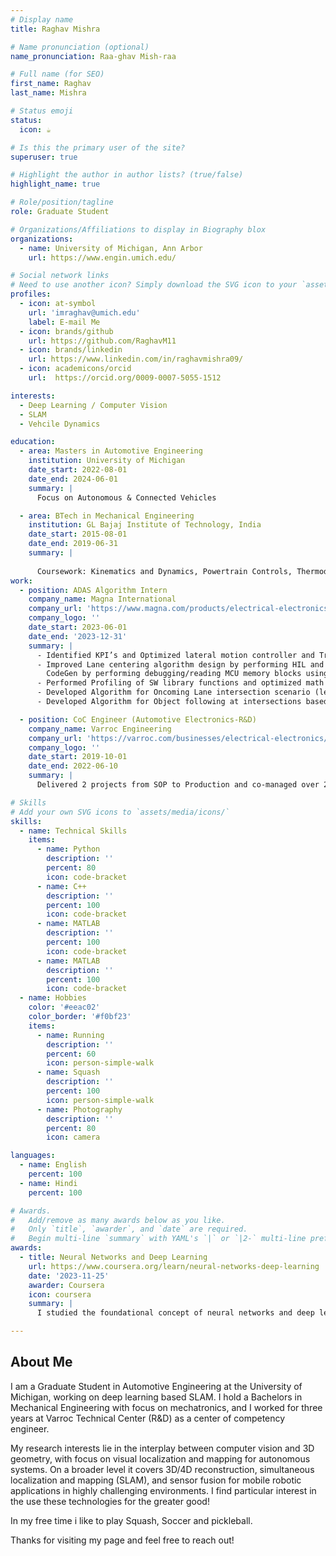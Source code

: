 ```yaml
---
# Display name
title: Raghav Mishra

# Name pronunciation (optional)
name_pronunciation: Raa-ghav Mish-raa

# Full name (for SEO)
first_name: Raghav
last_name: Mishra

# Status emoji
status:
  icon: ☕️

# Is this the primary user of the site?
superuser: true

# Highlight the author in author lists? (true/false)
highlight_name: true

# Role/position/tagline
role: Graduate Student

# Organizations/Affiliations to display in Biography blox
organizations:
  - name: University of Michigan, Ann Arbor
    url: https://www.engin.umich.edu/

# Social network links
# Need to use another icon? Simply download the SVG icon to your `assets/media/icons/` folder.
profiles:
  - icon: at-symbol
    url: 'imraghav@umich.edu'
    label: E-mail Me
  - icon: brands/github
    url: https://github.com/RaghavM11
  - icon: brands/linkedin
    url: https://www.linkedin.com/in/raghavmishra09/
  - icon: academicons/orcid
    url:  https://orcid.org/0009-0007-5055-1512

interests:
  - Deep Learning / Computer Vision
  - SLAM
  - Vehcile Dynamics

education:
  - area: Masters in Automotive Engineering
    institution: University of Michigan 
    date_start: 2022-08-01
    date_end: 2024-06-01
    summary: |
      Focus on Autonomous & Connected Vehicles

  - area: BTech in Mechanical Engineering
    institution: GL Bajaj Institute of Technology, India
    date_start: 2015-08-01
    date_end: 2019-06-31
    summary: |
      
      Coursework: Kinematics and Dynamics, Powertrain Controls, Thermodynamics, Fluid Mechanics 
work:
  - position: ADAS Algorithm Intern
    company_name: Magna International
    company_url: 'https://www.magna.com/products/electrical-electronics/adas-automated-driving'
    company_logo: ''
    date_start: 2023-06-01
    date_end: '2023-12-31'
    summary: |
      - Identified KPI’s and Optimized lateral motion controller and Trajectory path follower improving performance by 3.8%.
      - Improved Lane centering algorithm design by performing HIL and SIL test on controller, optimized C++ codebase after
        CodeGen by performing debugging/reading MCU memory blocks using Trace 32.
      - Performed Profiling of SW library functions and optimized math functions for improving computation time by 23%.
      - Developed Algorithm for Oncoming Lane intersection scenario (left and right turn) using FCM and Radar fusion signals.
      - Developed Algorithm for Object following at intersections based on Target Object Selection.

  - position: CoC Engineer (Automotive Electronics-R&D)
    company_name: Varroc Engineering 
    company_url: 'https://varroc.com/businesses/electrical-electronics/'
    company_logo: ''
    date_start: 2019-10-01
    date_end: 2022-06-10
    summary: |
      Delivered 2 projects from SOP to Production and co-managed over 20+ other projects over the span of 3 years serving 3 Major Indian OEMs.

# Skills
# Add your own SVG icons to `assets/media/icons/`
skills:
  - name: Technical Skills
    items:
      - name: Python
        description: ''
        percent: 80
        icon: code-bracket
      - name: C++
        description: ''
        percent: 100
        icon: code-bracket
      - name: MATLAB
        description: ''
        percent: 100
        icon: code-bracket
      - name: MATLAB
        description: ''
        percent: 100
        icon: code-bracket
  - name: Hobbies
    color: '#eeac02'
    color_border: '#f0bf23'
    items:
      - name: Running
        description: ''
        percent: 60
        icon: person-simple-walk
      - name: Squash
        description: ''
        percent: 100
        icon: person-simple-walk
      - name: Photography
        description: ''
        percent: 80
        icon: camera

languages:
  - name: English
    percent: 100
  - name: Hindi
    percent: 100

# Awards.
#   Add/remove as many awards below as you like.
#   Only `title`, `awarder`, and `date` are required.
#   Begin multi-line `summary` with YAML's `|` or `|2-` multi-line prefix and indent 2 spaces below.
awards:
  - title: Neural Networks and Deep Learning
    url: https://www.coursera.org/learn/neural-networks-deep-learning
    date: '2023-11-25'
    awarder: Coursera
    icon: coursera
    summary: |
      I studied the foundational concept of neural networks and deep learning. By the end, I was familiar with the significant technological trends driving the rise of deep learning; build, train, and apply fully connected deep neural networks; implement efficient (vectorized) neural networks; identify key parameters in a neural network’s architecture; and apply deep learning to your own applications.

---
```


## About Me

 I am a Graduate Student in Automotive Engineering at the University of Michigan, working on deep learning based SLAM. I hold a Bachelors in Mechanical Engineering with focus on mechatronics, and I worked for three years at Varroc Technical Center (R&D) as a center of competency engineer.

 My research interests lie in the interplay between computer vision and 3D geometry, with focus on visual localization and mapping for autonomous systems. On a broader level it covers 3D/4D reconstruction, simultaneous localization and mapping (SLAM), and sensor fusion for mobile robotic applications in highly challenging environments. I find particular interest in the use these technologies for the greater good!

 In my free time i like to play Squash, Soccer and pickleball.

 Thanks for visiting my page and feel free to reach out!